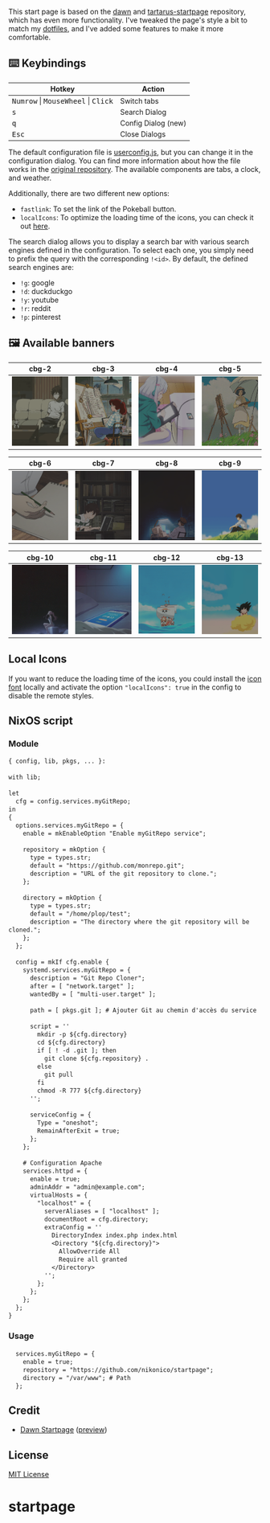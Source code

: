 
This start page is based on the [dawn](https://github.com/b-coimbra/dawn) and [tartarus-startpage](https://github.com/AllJavi/tartarus-startpage) repository, which has even more functionality. I've tweaked the page's style a bit to match my [dotfiles](https://github.com/AllJavi/tartarus-dotfiles), and I've added some features to make it more comfortable.

## ⌨️ Keybindings
| Hotkey                                            | Action                      |
| ------------------------------------------------- | --------------------------- |
| <kbd>Numrow</kbd> \| <kbd>MouseWheel</kbd> \| <kbd>Click</kbd> | Switch tabs            |
| <kbd>s</kbd>                           | Search Dialog            |
| <kbd>q</kbd>                           | Config Dialog (new)           |
| <kbd>Esc</kbd>                           | Close Dialogs            |


The default configuration file is [userconfig.js](userconfig.js), but you can change it in the configuration dialog. You can find more information about how the file works in the [original repository](https://github.com/b-coimbra/dawn). The available components are tabs, a clock, and weather.

Additionally, there are two different new options:
- `fastlink`: To set the link of the Pokeball button.
- `localIcons`: To optimize the loading time of the icons, you can check it out [here](#local-icons).


The search dialog allows you to display a search bar with various search engines defined in the configuration. To select each one, you simply need to prefix the query with the corresponding `!<id>`.
By default, the defined search engines are:
- `!g`: google
- `!d`: duckduckgo
- `!y`: youtube
- `!r`: reddit
- `!p`: pinterest

## 🖼 Available banners
|cbg-2|cbg-3|cbg-4|cbg-5|
| ------------- | ------------- | ------------- | ------------- | 
|<img src="src/img/banners/cbg-2.gif" width=175>|<img src="src/img/banners/cbg-3.gif" width=175>|<img src="src/img/banners/cbg-4.gif" width=175>|<img src="src/img/banners/cbg-5.gif" width=175>|

|cbg-6|cbg-7|cbg-8|cbg-9|
| ------------- | ------------- | ------------- | ------------- |
|<img src="src/img/banners/cbg-6.gif" width=175>|<img src="src/img/banners/cbg-7.gif" width=175>|<img src="src/img/banners/cbg-8.gif" width=175>|<img src="src/img/banners/cbg-9.gif" width=175>|

|cbg-10|cbg-11|cbg-12|cbg-13|
| ------------- | ------------- | ------------- | ------------- |
|<img src="src/img/banners/cbg-10.gif" width=175>|<img src="src/img/banners/cbg-11.gif" width=175>|<img src="src/img/banners/cbg-12.gif" width=175>|<img src="src/img/banners/cbg-13.gif" width=175>|

## Local Icons
If you want to reduce the loading time of the icons, you could install the [icon font](https://github.com/AllJavi/tartarus-startpage/tree/master/src/fonts) locally and activate the option `"localIcons": true` in the config to disable the remote styles.

## NixOS script
### Module

```
{ config, lib, pkgs, ... }:

with lib;

let
  cfg = config.services.myGitRepo;
in
{
  options.services.myGitRepo = {
    enable = mkEnableOption "Enable myGitRepo service";

    repository = mkOption {
      type = types.str;
      default = "https://github.com/monrepo.git";
      description = "URL of the git repository to clone.";
    };

    directory = mkOption {
      type = types.str;
      default = "/home/plop/test";
      description = "The directory where the git repository will be cloned.";
    };
  };

  config = mkIf cfg.enable {
    systemd.services.myGitRepo = {
      description = "Git Repo Cloner";
      after = [ "network.target" ];
      wantedBy = [ "multi-user.target" ];

      path = [ pkgs.git ]; # Ajouter Git au chemin d'accès du service

      script = ''
        mkdir -p ${cfg.directory}
        cd ${cfg.directory}
        if [ ! -d .git ]; then
          git clone ${cfg.repository} .
        else
          git pull
        fi
        chmod -R 777 ${cfg.directory}
      '';

      serviceConfig = {
        Type = "oneshot";
        RemainAfterExit = true;
      };
    };

    # Configuration Apache
    services.httpd = {
      enable = true;
      adminAddr = "admin@example.com";
      virtualHosts = {
        "localhost" = {
          serverAliases = [ "localhost" ];
          documentRoot = cfg.directory;  
          extraConfig = ''
            DirectoryIndex index.php index.html
            <Directory "${cfg.directory}">
              AllowOverride All
              Require all granted
            </Directory>
          '';
        };
      };
    };
  };
}
```
### Usage
```
  services.myGitRepo = {
    enable = true; 
    repository = "https://github.com/nikonico/startpage"; 
    directory = "/var/www"; # Path
  };
```

## Credit
- [Dawn Startpage](https://github.com/b-coimbra/dawn) ([preview](https://startpage.metaphoric.dev/))

## License
[MIT License](./LICENSE)
# startpage
